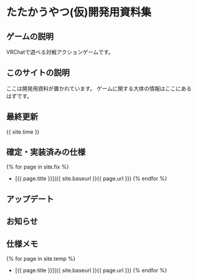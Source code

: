 # たたかうやつ(仮)開発用資料集
## ゲームの説明
VRChatで遊べる対戦アクションゲームです。

## このサイトの説明
ここは開発用資料が置かれています。
ゲームに関する大体の情報はここにあるはずです。

## 最終更新
{{ site.time }}

## 確定・実装済みの仕様
{% for page in site.fix %}
* [{{ page.title }}]({{ site.baseurl }}{{ page.url }})
{% endfor %}

## アップデート

## お知らせ

## 仕様メモ
{% for page in site.temp %}
* [{{ page.title }}]({{ site.baseurl }}{{ page.url }})
{% endfor %}
